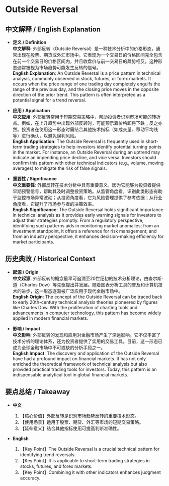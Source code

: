 # Outside Reversal

## 中文解释 / English Explanation

* **定义 / Definition**  
  **中文解释**: 外部反转（Outside Reversal）是一种技术分析中的价格形态，通常出现在股票、期货或外汇市场中。它表现为一个交易日的价格区间完全包含在前一个交易日的价格区间内，并且收盘价与前一交易日的趋势相反。这种形态通常被视为市场趋势可能发生反转的信号。  
  **English Explanation**: An Outside Reversal is a price pattern in technical analysis, commonly observed in stock, futures, or forex markets. It occurs when the price range of one trading day completely engulfs the range of the previous day, and the closing price moves in the opposite direction of the prior trend. This pattern is often interpreted as a potential signal for a trend reversal.

* **应用 / Application**  
  **中文应用**: 外部反转常用于短期交易策略中，帮助投资者识别市场可能的转折点。例如，在上升趋势中出现外部反转时，可能预示着价格即将下跌；反之亦然。投资者在使用这一形态时需结合其他技术指标（如成交量、移动平均线等）进行确认，以避免误判风险。  
  **English Application**: The Outside Reversal is frequently used in short-term trading strategies to help investors identify potential turning points in the market. For instance, an Outside Reversal during an uptrend may indicate an impending price decline, and vice versa. Investors should confirm this pattern with other technical indicators (e.g., volume, moving averages) to mitigate the risk of false signals.

* **重要性 / Significance**  
  **中文重要性**: 外部反转在技术分析中具有重要意义，因为它能够为投资者提供早期预警信号，帮助其及时调整投资策略。从监管角度看，识别此类形态有助于监控市场异常波动；从投资角度看，它为风险管理提供了参考依据；从行业角度看，它提升了市场参与者的决策效率。  
  **English Significance**: The Outside Reversal holds significant importance in technical analysis as it provides early warning signals for investors to adjust their strategies promptly. From a regulatory perspective, identifying such patterns aids in monitoring market anomalies; from an investment standpoint, it offers a reference for risk management; and from an industry perspective, it enhances decision-making efficiency for market participants.

## 历史典故 / Historical Context

* **起源 / Origin**  
  **中文起源**: 外部反转的概念最早可追溯至20世纪初的技术分析理论，由查尔斯·道（Charles Dow）等先驱提出并发展。随着图表分析工具的普及和计算机技术的进步，这一形态逐渐被广泛应用于现代金融市场中。  
  **English Origin**: The concept of the Outside Reversal can be traced back to early 20th-century technical analysis theories pioneered by figures like Charles Dow. With the proliferation of charting tools and advancements in computer technology, this pattern has become widely applied in modern financial markets.

* **影响 / Impact**  
  **中文影响**: 外部反转的发现和应用对金融市场产生了深远影响。它不仅丰富了技术分析的理论体系，还为投资者提供了实用的交易工具。目前，这一形态已成为全球金融市场中不可或缺的分析手段之一。  
  **English Impact**: The discovery and application of the Outside Reversal have had a profound impact on financial markets. It has not only enriched the theoretical framework of technical analysis but also provided practical trading tools for investors. Today, this pattern is an indispensable analytical tool in global financial markets.

## 要点总结 / Takeaway

* **中文**  
  1. 【核心价值】外部反转是识别市场趋势反转的重要技术形态。
  2. 【使用场景】适用于股票、期货、外汇等市场的短期交易策略。
  3. 【延伸意义】结合其他指标使用可提高判断准确性。

* **English**  
  1. 【Key Point】The Outside Reversal is a crucial technical pattern for identifying trend reversals.
  2. 【Key Point】It is applicable to short-term trading strategies in stocks, futures, and forex markets.
  3. 【Key Point】Combining it with other indicators enhances judgment accuracy.